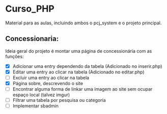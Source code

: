 # Curso_PHP
Material para as aulas, incluindo ambos o pcj_system e o projeto principal.

## Concessionaria:

Ideia geral do projeto é montar uma página de concessionária com as funções:

- [x] Adicionar uma entry dependendo da tabela (Adicionado no inserir.php)
- [x] Editar uma entry ao clicar na tabela (Adicionado no editar.php)
- [ ] Excluir uma entry ao clicar na tabela
- [x] Página sobre, descrevendo o site
- [ ] Encontrar alguma forma de linkar uma imagem ao site sem ocupar espaço local (talvez imgur)
- [ ] Filtrar uma tabela por pesquisa ou categoria
- [ ] Implementar sbadmin
